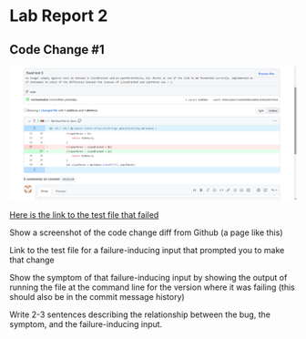 # Lab Report 2

## Code Change #1

![Image](./Screenshot%20(807).png)


[Here is the link to the test file that failed](https://github.com/michaelndiaz/markdown-parser/blob/main/test-file5.md)



Show a screenshot of the code change diff from Github (a page like this)

Link to the test file for a failure-inducing input that prompted you to make that change

Show the symptom of that failure-inducing input by showing the output of running the file at the command line for the version where it was failing (this should also be in the commit message history)

Write 2-3 sentences describing the relationship between the bug, the symptom, and the failure-inducing input.
